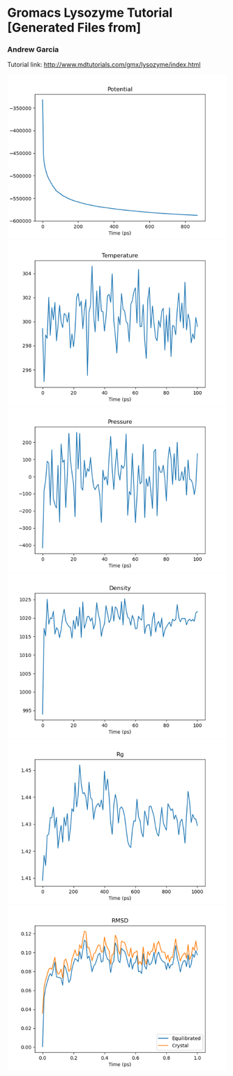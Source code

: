 # Gromacs Lysozyme Tutorial [Generated Files from]
### Andrew Garcia

Tutorial link:
http://www.mdtutorials.com/gmx/lysozyme/index.html

![](files/Figure_1.png)
![](files/Figure_2.png)
![](files/Figure_3.png)
![](files/Figure_4.png)
![](files/Figure_5.png)
![](files/Figure_6.png)

